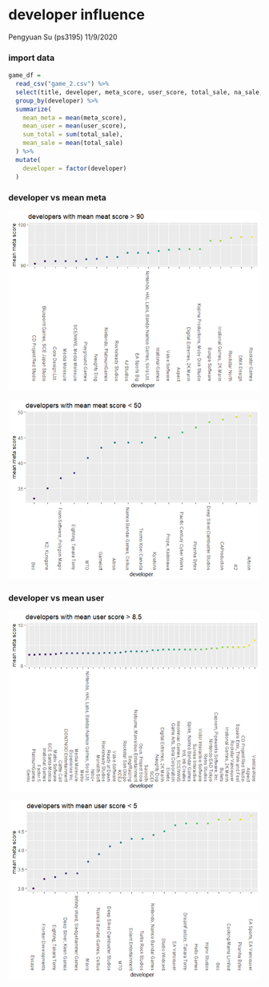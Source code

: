 developer influence
================
Pengyuan Su (ps3195)
11/9/2020

### import data

``` r
game_df = 
  read_csv("game_2.csv") %>% 
  select(title, developer, meta_score, user_score, total_sale, na_sale, pal_sale, japan_sale, other_sale) %>% 
  group_by(developer) %>% 
  summarize(
    mean_meta = mean(meta_score),
    mean_user = mean(user_score),
    sum_total = sum(total_sale),
    mean_sale = mean(total_sale)
  ) %>% 
  mutate(
    developer = factor(developer)
  )
```

### developer vs mean meta

![](code_chunt_files/figure-gfm/unnamed-chunk-3-1.png)<!-- -->

![](code_chunt_files/figure-gfm/unnamed-chunk-4-1.png)<!-- -->

### developer vs mean user

![](code_chunt_files/figure-gfm/unnamed-chunk-6-1.png)<!-- -->

![](code_chunt_files/figure-gfm/unnamed-chunk-7-1.png)<!-- -->
